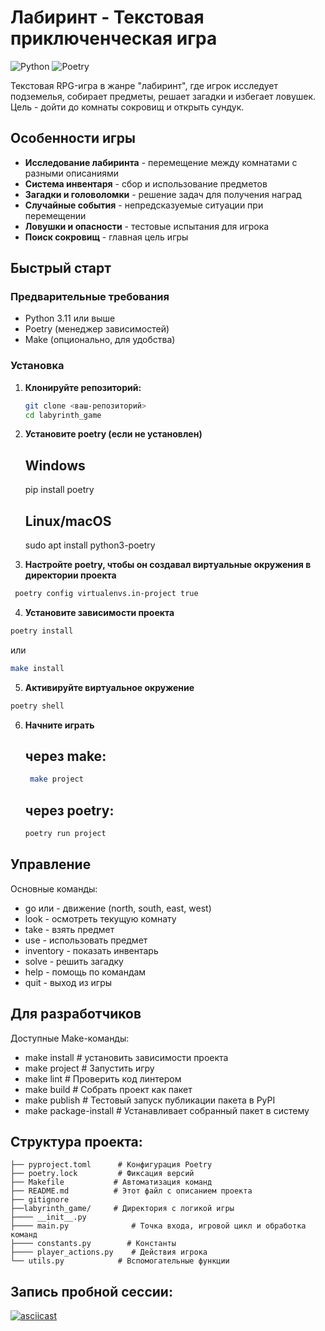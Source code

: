 # Лабиринт - Текстовая приключенческая игра

![Python](https://img.shields.io/badge/Python-3.12-blue)
![Poetry](https://img.shields.io/badge/Poetry-управление_зависимостями-orange)

Текстовая RPG-игра в жанре "лабиринт", где игрок исследует подземелья, собирает предметы, решает загадки и избегает ловушек. Цель - дойти до комнаты сокровищ и открыть сундук.

## Особенности игры

- **Исследование лабиринта** - перемещение между комнатами с разными описаниями
- **Система инвентаря** - сбор и использование предметов
- **Загадки и головоломки** - решение задач для получения наград
- **Случайные события** - непредсказуемые ситуации при перемещении
- **Ловушки и опасности** - тестовые испытания для игрока
- **Поиск сокровищ** - главная цель игры

## Быстрый старт

### Предварительные требования

- Python 3.11 или выше
- Poetry (менеджер зависимостей)
- Make (опционально, для удобства)

### Установка

1. **Клонируйте репозиторий:**
   ```bash
   git clone <ваш-репозиторий>
   cd labyrinth_game
   ```

2. **Установите poetry (если не установлен)**
   ## Windows
   pip install poetry

   ## Linux/macOS
   sudo apt install python3-poetry

3. **Настройте poetry, чтобы он создавал виртуальные окружения в директории проекта**
  ```bash
   poetry config virtualenvs.in-project true  
  ```
4. **Установите зависимости проекта**
  ```bash
  poetry install
  ```
  или 
  ```bash
  make install
  ```
5. **Активируйте виртуальное окружение**
  ```bash
  poetry shell
  ```
6. **Начните играть**
   ## через make:
   ```bash
    make project
   ```
   ## через poetry:
   ```bash
   poetry run project
   ```

## Управление
Основные команды:

- go <direction> или <direction> - движение (north, south, east, west)
- look - осмотреть текущую комнату
- take <item> - взять предмет
- use <item> - использовать предмет
- inventory - показать инвентарь
- solve - решить загадку
- help - помощь по командам
- quit - выход из игры

## Для разработчиков
Доступные Make-команды:

- make install          # установить зависимости проекта
- make project          # Запустить игру
- make lint             # Проверить код линтером
- make build            # Собрать проект как пакет
- make publish          # Тестовый запуск публикации пакета в PyPI
- make package-install  # Устанавливает собранный пакет в систему

## Структура проекта:
```text
├── pyproject.toml      # Конфигурация Poetry
├── poetry.lock         # Фиксация версий
├── Makefile           # Автоматизация команд
├── README.md          # Этот файл с описанием проекта      
├── gitignore      
├──labyrinth_game/     # Директория с логикой игры
├──── __init__.py
├──── main.py              # Точка входа, игровой цикл и обработка команд
├──── constants.py        # Константы 
├──── player_actions.py    # Действия игрока 
└── utils.py            # Вспомогательные функции
```

 ## Запись пробной сессии:
 [![asciicast](https://asciinema.org/a/wqCiCFR6PSyp3TW02F82w1W8X.svg)](https://asciinema.org/a/wqCiCFR6PSyp3TW02F82w1W8X)
